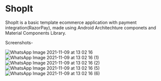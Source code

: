 # ShopIt

ShopIt is a basic template ecommerce application with payment integration(RazorPay), made using Android Architechture componets and Material Components Library.

Screenshots-

![WhatsApp Image 2021-11-09 at 13 02 16](https://user-images.githubusercontent.com/57245377/141045120-2455d3c1-f64c-411f-891c-d525af894abf.jpeg)
![WhatsApp Image 2021-11-09 at 13 02 16 (1)](https://user-images.githubusercontent.com/57245377/141045305-a0438e6a-ce84-4297-8175-51b337676cd2.jpeg)
![WhatsApp Image 2021-11-09 at 13 02 16 (2)](https://user-images.githubusercontent.com/57245377/141045361-770f612d-7e66-439f-a729-a16f6f789920.jpeg)
![WhatsApp Image 2021-11-09 at 13 02 16 (5)](https://user-images.githubusercontent.com/57245377/141045396-c4557795-f4ce-4430-80c3-f8e912c1630d.jpeg)
![WhatsApp Image 2021-11-09 at 13 02 16 (6)](https://user-images.githubusercontent.com/57245377/141045471-1cbef004-4efa-4ed0-80fd-792a79214066.jpeg)







